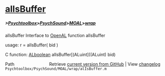 # [alIsBuffer](alIsBuffer)
##### >[Psychtoolbox](Psychtoolbox)>[PsychSound](PsychSound)>[MOAL](MOAL)>[wrap](wrap)

alIsBuffer  Interface to [OpenAL](OpenAL) function alIsBuffer  
  
usage:  r = alIsBuffer( bid )  
  
C function:  [ALboolean](ALboolean) alIsBuffer[(ALuint]((ALuint) bid)  




<div class="code_header" style="text-align:right;">
  <span style="float:left;">Path&nbsp;&nbsp;</span> <span class="counter">Retrieve <a href=
  "https://raw.github.com/Psychtoolbox-3/Psychtoolbox-3/beta/Psychtoolbox/PsychSound/MOAL/wrap/alIsBuffer.m">current version from GitHub</a> | View <a href=
  "https://github.com/Psychtoolbox-3/Psychtoolbox-3/commits/beta/Psychtoolbox/PsychSound/MOAL/wrap/alIsBuffer.m">changelog</a></span>
</div>
<div class="code">
  <code>Psychtoolbox/PsychSound/MOAL/wrap/alIsBuffer.m</code>
</div>


